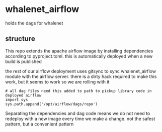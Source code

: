 # whalenet_airflow
holds the dags for whalenet

## structure
This repo extends the apache airflow image by installing dependencies according to pyproject.toml. 
this is automatically deployed when a new build is published

the rest of our airflow deployment uses gitsync to sync whalenet_airflow module with the airflow server.
there is a dirty hack required to make this work, but it seems to work so we are rolling with it
```
# all dag files need this added to path to pickup library code in deployed airflow
import sys
sys.path.append('/opt/airflow/dags/repo')
```

Separating the dependencies and dag code means we do not need to redeploy with a new image every time we make a change.
not the safest pattern, but a convenient pattern

